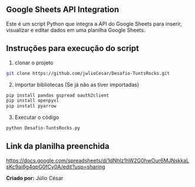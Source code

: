 
## Google Sheets API Integration

Este é um script Python que integra a API do Google Sheets para inserir, visualizar e editar dados em uma planilha Google Sheets.

## Instruções para execução do script
1. clonar o projeto
```bash
git clone https://github.com/jwlioCesar/Desafio-TuntsRocks.git
```
2. importar bibliotecas (Se já não as tiver importadas)
```bash
pip install pandas gspread oauth2client
pip install openpyxl
pip install pyarrow

```
3. Executar o código
```bash
python Desafio-TuntsRocks.py
```


## Link da planilha preenchida
https://docs.google.com/spreadsheets/d/1dNhlz1hW2G0hwOur6MJNskkaLsKc9ai6g4qpG0fCy0A/edit?usp=sharing

**Criado por:** Júlio César
